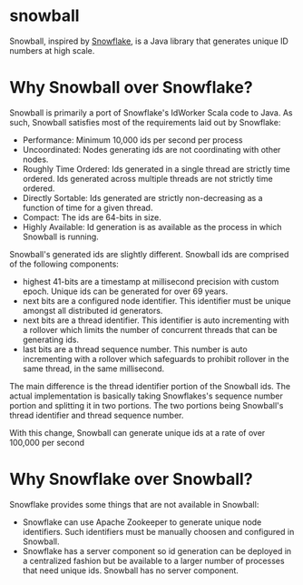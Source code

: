 # snowball
Snowball, inspired by [Snowflake](https://github.com/twitter/snowflake), is a Java library that generates unique ID numbers at high scale.

# Why Snowball over Snowflake?
Snowball is primarily a port of Snowflake's IdWorker Scala code to Java.  As such, Snowball satisfies most of the requirements laid out by Snowflake:

* Performance: Minimum 10,000 ids per second per process
* Uncoordinated: Nodes generating ids are not coordinating with other nodes.
* Roughly Time Ordered: Ids generated in a single thread are strictly time ordered.  Ids generated across multiple threads are not strictly time ordered.
* Directly Sortable:  Ids generated are strictly non-decreasing as a function of time for a given thread.
* Compact:  The ids are 64-bits in size.
* Highly Available:  Id generation is as available as the process in which Snowball is running.

Snowball's generated ids are slightly different.  Snowball ids are comprised of the following components:

* highest 41-bits are a timestamp at millisecond precision with custom epoch.  Unique ids can be generated for over 69 years.
* next bits are a configured node identifier.  This identifier must be unique amongst all distributed id generators.
* next bits are a thread identifier.  This identifier is auto incrementing with a rollover which limits the number of concurrent threads that can be generating ids.
* last bits are a thread sequence number.  This number is auto incrementing with a rollover which safeguards to prohibit rollover in the same thread, in the same millisecond.

The main difference is the thread identifier portion of the Snowball ids.  The actual implementation is basically taking Snowflakes's sequence number portion and splitting it in two portions.  The two portions being Snowball's thread identifier and thread sequence number.

With this change, Snowball can generate unique ids at a rate of over 100,000 per second

# Why Snowflake over Snowball?
Snowflake provides some things that are not available in Snowball:

* Snowflake can use Apache Zookeeper to generate unique node identifiers.  Such identifiers must be manually choosen and configured in Snowball.
* Snowflake has a server component so id generation can be deployed in a centralized fashion but be available to a larger number of processes that need unique ids.  Snowball has no server component.



